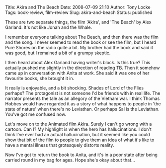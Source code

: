 Title: Akira and The Beach
Date: 2008-07-09 21:10
Author: Tony Locke
Tags: book-review, film-review
Slug: akira-and-beach
Status: published

These are two separate things, the film 'Akira', and 'The Beach' by Alex Garland. It's not like Jonah and the Whale.  
  
I remember everyone talking about The Beach, and then there was the film and the song. I never seemed to read the book or see the film, but I heard Pure Shores on the radio quite a bit. My brother had the book and said it was good, but I remained a bit of a grumpy skeptic.  
  
I then heard about Alex Garland having writer's block. Is this true? This actually pushed me slightly in the direction of reading TB. Then it somehow came up in conversation with Anita at work. She said it was one of her favourite books, she brought it in.  
  
It really is enjoyable, and a bit shocking. Shades of Lord of the Flies perhaps? The protagonist is not someone I'd be friends with in real life. The narrator presents the tale as an allegory of the Vietnam war. I think Thomas Hobbes would have regarded it as a story of what happens to people in 'the state of nature' when there's no Leviathan. Or perhaps Sal is the Leviathan. You've got me confused now.  
  
Let's move on to the Animated film Akira. Surely I can't go wrong with a cartoon. Can I? My highlight is when the hero has hallucinations. I don't think I've ever had an actual hallucination, but it seemed like you could show that bit of the film to people to give them an idea of what it's like to have a mental illness that grotesquely distorts reality.  
  
Now I've got to return the book to Anita, and it's in a poor state after being carried round in my bag for ages. Hope she's okay about that...

